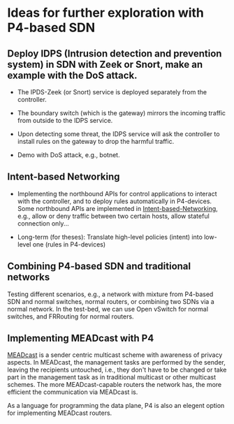 # Ideas for further exploration with P4-based SDN

## Deploy IDPS (Intrusion detection and prevention system) in SDN with Zeek or Snort, make an example with the DoS attack.

+ The IPDS-Zeek (or Snort) service is deployed separately from the controller.

+ The boundary switch (which is the gateway) mirrors the incoming traffic from outside to the IDPS service.
  
+ Upon detecting some threat, the IDPS service will ask the controller to install rules on the gateway to drop the harmful traffic.

+ Demo with DoS attack, e.g., botnet.


## Intent-based Networking
  
+ Implementing the northbound APIs for control applications to interact with the controller, and to deploy rules automatically in P4-devices. Some northbound APIs are implemented in [Intent-based-Networking](../Intent-based-Networking), e.g., allow or deny traffic between two certain hosts, allow stateful connection only...

+ Long-term (for theses): Translate high-level policies (intent) into low-level one (rules in P4-devices)

## Combining P4-based SDN and traditional networks

Testing different scenarios, e.g., a network with mixture from P4-based SDN and normal switches, normal routers, or combining two SDNs via a normal network. In the test-bed, we can use Open vSwitch for normal switches, and FRRouting for normal routers.


## Implementing MEADcast with P4

[MEADcast](https://www.iariajournals.org/security/tocv12n12.html) is a sender centric multicast scheme with awareness of privacy aspects.  In MEADcast, the management tasks are performed by the sender, leaving the recipients untouched, i.e., they don't have to be changed or take part in the management task as in traditional multicast or other multicast schemes. The more MEADcast-capable routers the network has, the more efficient the communication via MEADcast is.

As a language for programming the data plane, P4 is also an elegent option for implementing MEADcast routers.
